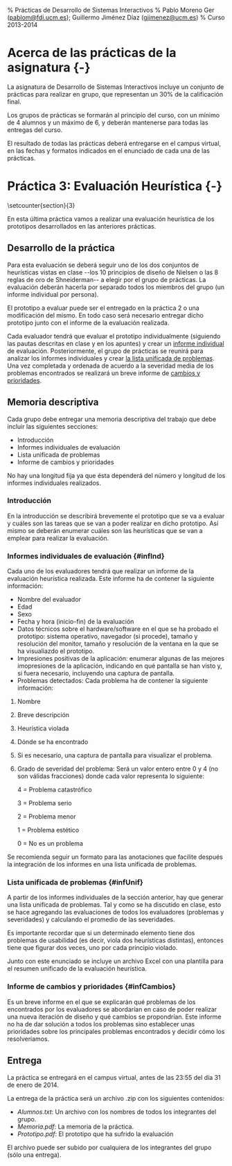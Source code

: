 % Prácticas de Desarrollo de Sistemas Interactivos
% Pablo Moreno Ger (pablom@fdi.ucm.es); Guillermo Jiménez Díaz (gjimenez@ucm.es)
% Curso 2013-2014

# Acerca de las prácticas de la asignatura {-}

La asignatura de Desarrollo de Sistemas Interactivos incluye un conjunto de prácticas para realizar en grupo, que representan un 30% de la calificación final.

Los grupos de prácticas se formarán al principio del curso, con un mínimo de 4 alumnos y un máximo de 6, y deberán mantenerse para todas las entregas del curso.

El resultado de todas las prácticas deberá entregarse en el campus virtual, en las fechas y formatos indicados en el enunciado de cada una de las prácticas.

# Práctica 3: Evaluación Heurística {-}
\setcounter{section}{3}

En esta última práctica vamos a realizar una evaluación heurística de los prototipos desarrollados en las anteriores prácticas. 

## Desarrollo de la práctica

Para esta evaluación se deberá seguir uno de los dos conjuntos de heurísticas vistas en clase --los 10 principios de diseño de Nielsen o las 8 reglas de oro de Shneiderman-- a elegir por el grupo de prácticas. La evaluación deberán hacerla por separado todos los miembros del grupo (un informe individual por persona).

El prototipo a evaluar puede ser el entregado en la práctica 2 o una modificación del mismo. En todo caso será necesario entregar dicho prototipo junto con el informe de la evaluación realizada.

Cada evaluador tendrá que evaluar el prototipo individualmente (siguiendo las pautas descritas en clase y en los apuntes) y crear un [informe individual](#infInd) de evaluación. Posteriormente, el grupo de prácticas se reunirá para analizar los informes individuales y crear [la lista unificada de problemas](#infUnif). Una vez completada y ordenada de acuerdo a la severidad media de los problemas encontrados se realizará un breve informe de [cambios y prioridades](#infCambios).

## Memoria descriptiva

Cada grupo debe entregar una memoria descriptiva del trabajo que debe incluir las siguientes secciones:

- Introducción
- Informes individuales de evaluación
- Lista unificada de problemas
- Informe de cambios y prioridades

No hay una longitud fija ya que ésta dependerá del número y longitud de los informes individuales realizados.


### Introducción

En la introducción se describirá brevemente el prototipo que se va a evaluar y cuáles son las tareas que se van a poder realizar en dicho prototipo. Así mismo se deberán enumerar cuáles son las heurísticas que se van a emplear para realizar la evaluación.


### Informes individuales de evaluación {#infInd}

Cada uno de los evaluadores tendrá que realizar un informe de la evaluación heurística realizada. Este informe ha de contener la siguiente información:

* Nombre del evaluador
* Edad
* Sexo
* Fecha y hora (inicio-fin) de la evaluación
* Datos técnicos sobre el hardware/software en el que se ha probado el prototipo: sistema operativo, navegador (si procede), tamaño y resolución del monitor, tamaño y resolución de la ventana en la que se ha visualiazdo el prototipo.
* Impresiones positivas de la aplicación: enumerar algunas de las mejores imopresiones de la aplicación, indicando en qué pantalla se han visto y, si fuera necesario, incluyendo una captura de pantalla.
* Problemas detectados: Cada problema ha de contener la siguiente información:
1. Nombre
2. Breve descripción
3. Heurística violada
3. Dónde se ha encontrado
4. Si es necesario, una captura de pantalla para visualizar el problema.
5. Grado de severidad del problema: Será un valor entero entre 0 y 4 (no son válidas fracciones) donde cada valor representa lo siguiente:

    4 = Problema catastrófico

    3 = Problema serio

    2 = Problema menor

    1 = Problema estético
    
    0 = No es un problema

Se recomienda seguir un formato para las anotaciones que facilite después la integración de los informes en una lista unificada de problemas.

### Lista unificada de problemas {#infUnif}

A partir de los informes individuales de la sección anterior, hay que generar una lista unificada de problemas. Tal y como se ha discutido en clase, esto se hace agregando las evaluaciones de todos los evaluadores (problemas y severidades) y calculando el promedio de las severidades.

Es importante recordar que si un determinado elemento tiene dos problemas de usabilidad (es decir, viola dos heurísticas distintas), entonces tiene que figurar dos veces, uno por cada principio violado.

Junto con este enunciado se incluye un archivo Excel con una plantilla para el resumen unificado de la evaluación heurística.

### Informe de cambios y prioridades {#infCambios}

Es un breve informe en el que se explicarán qué problemas de los encontrados por los evaluadores se abordarían en caso de poder realizar una nueva iteración de diseño y qué cambios se propondrían. Este informe no ha de dar solución a todos los problemas sino establecer unas prioridades sobre los principales problemas encontrados y decidir cómo los resolveríamos.

 
## Entrega

La práctica se entregará en el campus virtual, antes de las 23:55 del día 31 de enero de 2014. 

La entrega de la práctica será un archivo .zip con los siguientes contenidos:

* _Alumnos.txt_: Un archivo con los nombres de todos los integrantes del grupo.
* _Memoria.pdf_: La memoria de la práctica. 
* _Prototipo.pdf_: El prototipo que ha sufrido la evaluación

El archivo puede ser subido por cualquiera de los integrantes del grupo (sólo una entrega).
